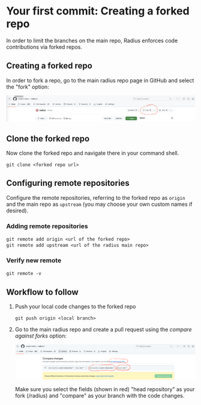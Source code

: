 # Your first commit: Creating a forked repo

In order to limit the branches on the main repo, Radius enforces code contributions via forked repos.

## Creating a forked repo

In order to fork a repo, go to the main radius repo page in GitHub and select the "fork" option:

<img width="800px" src="fork.png" alt="Creating a fork of the main repo">

## Clone the forked repo

Now clone the forked repo and navigate there in your command shell.

```
git clone <forked repo url>
```

## Configuring remote repositories

Configure the remote repositories, referring to the forked repo as `origin` and the main repo as `upstream` (you may choose your own custom names if desired).

### Adding remote repositories

```
git remote add origin <url of the forked repo>
git remote add upstream <url of the radius main repo>
```

### Verify new remote

```
git remote -v
```

## Workflow to follow
1. Push your local code changes to the forked repo
    ```
    git push origin <local branch>
    ```

2. Go to the main radius repo and create a pull request using the _compare against forks_ option:

    <img width="800px" src="compare.png" alt="Creating a pull request across forks">

    Make sure you select the fields (shown in red) "head repository" as your fork (<username>/radius) and "compare" as your branch with the code changes.